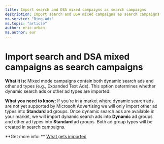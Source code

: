 ```yaml
---
title: Import search and DSA mixed campaigns as search campaigns
description: Import search and DSA mixed campaigns as search campaigns
ms.service: "Bing-Ads"
ms.topic: "article"
author: eric-urban
ms.author: eur
---
```


# Import search and DSA mixed campaigns as search campaigns

**What it is:**    Mixed mode campaigns contain both dynamic search ads and other ad types (e.g., Expanded Text Ads). This option determines whether dynamic search ads or other ad types are imported.

**What you need to know:** If you're in a market where dynamic search ads are not yet supported by Microsoft Advertising we will only import other ad types into **Standard** ad groups. Once dynamic search ads are available in your market, we will import dynamic search ads into **Dynamic** ad groups and other ad types into **Standard** ad groups. Both ad group types will be created in search campaigns.

**Get more info: ** [What gets imported](../hlp_BA_CONC_ImportWhatInfo.md)


